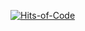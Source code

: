 [![Hits-of-Code](https://hitsofcode.com/github/holydrug/java-interview-tasks)](https://hitsofcode.com/github/holydrug/java-interview-tasks/view)